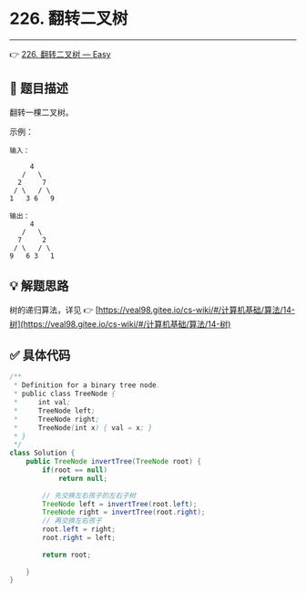 # 226. 翻转二叉树

---

👉 [226. 翻转二叉树 — Easy](https://leetcode-cn.com/problems/invert-binary-tree/)

## 📜 题目描述

翻转一棵二叉树。

示例：

```
输入：

     4
   /   \
  2     7
 / \   / \
1   3 6   9

输出：
     4
   /   \
  7     2
 / \   / \
9   6 3   1
```

## 💡 解题思路

树的递归算法，详见 👉 [https://veal98.gitee.io/cs-wiki/#/计算机基础/算法/14-树](https://veal98.gitee.io/cs-wiki/#/计算机基础/算法/14-树)


## ✅  具体代码 


```java
/**
 * Definition for a binary tree node.
 * public class TreeNode {
 *     int val;
 *     TreeNode left;
 *     TreeNode right;
 *     TreeNode(int x) { val = x; }
 * }
 */
class Solution {
    public TreeNode invertTree(TreeNode root) {
        if(root == null)
            return null;
        
        // 先交换左右孩子的左右子树
        TreeNode left = invertTree(root.left);
        TreeNode right = invertTree(root.right);
        // 再交换左右孩子
        root.left = right;
        root.right = left;
        
        return root;
        
    }
}
```

